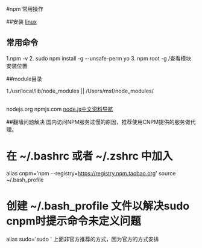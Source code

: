 #npm 常用操作

##安装
[linux](http://www.imooc.com/video/6692)

## 常用命令
1.npm -v
2. sudo npm install -g --unsafe-perm yo
3. npm root -g   /查看模块安装位置




##module目录

1./usr/local/lib/node_modules  ||  /Users/msf/node_modules/



##
nodejs.org
npmjs.com
[node.js中文资料导航](https://github.com/youyudehexie/node123)


##翻墙问题解决
国内访问NPM服务过慢的原因，推荐使用CNPM提供的服务做代理。

# 在 ~/.bashrc 或者 ~/.zshrc 中加入
alias cnpm='npm --registry=https://registry.npm.taobao.org'
source ~/.bash_profile

# 创建 ~/.bash_profile 文件以解决sudo cnpm时提示命令未定义问题
alias sudo='sudo '
上面非官方推荐的方式，因为官方的方式安排